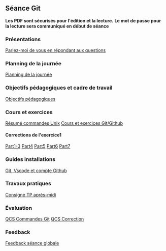 ## Séance Git

**Les PDF sont sécurisés pour l'édition et la lecture.**
**Le mot de passe pour la lecture sera communiqué en début de séance**

### Présentations
[Parlez-moi de vous en répondant aux questions](./interns/0-presentation/README.md)

### Planning de la journée
[Planning de la journée](./interns/2-planning/README.md)

### Objectifs pédagogiques et cadre de travail
[Objectifs pédagogiques](./interns/1-objectifs_pedagogiques/objectifs_pedagogiques_et_cadre.pdf)
### Cours et exercices
[Résumé commandes Unix](./interns/3-cours-exercices/terminal.md)
[Cours et exercices Git/Github](./interns/3-cours-exercices/cours_exercices_git.pdf)
#### Corrections de l'exercice1
[Part1-3](./interns/3-cours-exercices/corrections/exercice1/part1-3/README.md)
[Part4](./interns/3-cours-exercices/corrections/exercice1/part4/README.md)
[Part5](./interns/3-cours-exercices/corrections/exercice1/part5/README.md)
[Part6](./interns/3-cours-exercices/corrections/exercice1/part6/README.md)
[Part7](./interns/3-cours-exercices/corrections/exercice1/part7/README.md)
### Guides installations
[Git, Vscode et compte Github](./interns/4-guides_installations/README.md)
### Travaux pratiques
[Consigne TP après-midi](./interns/5-tp/README.md)
### Évaluation
[QCS Commandes Git](./interns/6-qcs/README.md)
[QCS Correction](./interns/6-qcs/correction/README.md)
### Feedback
[Feedback séance globale](./interns/7-feedback/README.md)